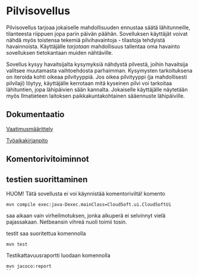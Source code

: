 # Pilvisovellus
Pilvisovellus tarjoaa jokaiselle mahdollisuuden ennustaa säätä lähitunneille, tilanteesta riippuen jopa parin päivän päähän. Sovelluksen käyttäjät voivat nähdä myös toistensa tekemiä pilvihavaintoja - tilastoja tehdyistä havainnoista. Käyttäjälle *tarjotaan* mahdollisuus tallentaa oma havainto sovelluksen tietokantaan muiden nähtäville. 

Sovellus kysyy havaitsijalta kysymyksiä nähdystä pilvestä, joihin havaitsija valitsee muutamasta vaihtoehdosta parhaimman. Kysymysten tarkoituksena on iteroida kohti oikeaa pilvityyppiä. Jos oikea pilvityyppi (ja mahdollisesti pilvilaji) löytyy, käyttäjälle kerrotaan mitä kyseinen pilvi voi tarkoitaa lähituntien, jopa lähipäivien sään kannalta.
Jokaiselle käyttäjälle näytetään myös Ilmatieteen laitoksen paikkakuntakohtainen sääennuste lähipäiville.

## Dokumentaatio

[Vaatimusmäärittely](https://github.com/civuaine/OTM2018_harjoitustyo/blob/master/Dokumentaatio/vaatimusmaarittely.md)

[Työaikakirjanpito](https://github.com/civuaine/OTM2018_harjoitustyo/blob/master/Dokumentaatio/tuntikirjanpito.md)


## Komentorivitoiminnot

## testien suorittaminen

HUOM! Tätä sovellusta ei voi käynnistää komentoriviltä! komento 

```
mvn compile exec:java-Dexec.mainClass=CloudSoft.ui.CloudSoftUi

```
saa aikaan vain virheilmotuksen, jonka alkuperä ei selvinnyt vielä pajassakaan. Netbeansin vihreä nuoli toimii tosin.


testit saa suoritettua komennolla

```
mvn test
```

Testikattavuusraportti luodaan komennolla

```
mvn jacoco:report
``
